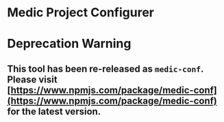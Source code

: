 Medic Project Configurer
========================

# Deprecation Warning

## This tool has been re-released as `medic-conf`.  Please visit [https://www.npmjs.com/package/medic-conf](https://www.npmjs.com/package/medic-conf) for the latest version.
